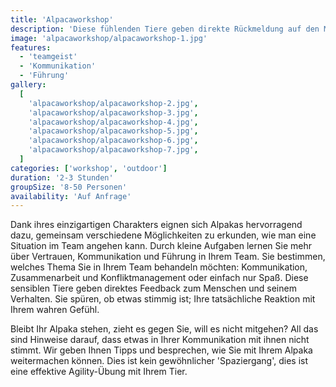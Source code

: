 ```yaml
---
title: 'Alpacaworkshop'
description: 'Diese fühlenden Tiere geben direkte Rückmeldung auf den Menschen und wie er sich verhält'
image: 'alpacaworkshop/alpacaworkshop-1.jpg'
features:
  - 'teamgeist'
  - 'Kommunikation'
  - 'Führung'
gallery:
  [
    'alpacaworkshop/alpacaworkshop-2.jpg',
    'alpacaworkshop/alpacaworkshop-3.jpg',
    'alpacaworkshop/alpacaworkshop-4.jpg',
    'alpacaworkshop/alpacaworkshop-5.jpg',
    'alpacaworkshop/alpacaworkshop-6.jpg',
    'alpacaworkshop/alpacaworkshop-7.jpg',
  ]
categories: ['workshop', 'outdoor']
duration: '2-3 Stunden'
groupSize: '8-50 Personen'
availability: 'Auf Anfrage'
---
```


Dank ihres einzigartigen Charakters eignen sich Alpakas hervorragend dazu, gemeinsam verschiedene Möglichkeiten zu erkunden, wie man eine Situation im Team angehen kann.
Durch kleine Aufgaben lernen Sie mehr über Vertrauen, Kommunikation und Führung in Ihrem Team. Sie bestimmen, welches Thema Sie in Ihrem Team behandeln möchten: Kommunikation, Zusammenarbeit und Konfliktmanagement oder einfach nur Spaß. Diese sensiblen Tiere geben direktes Feedback zum Menschen und seinem Verhalten. Sie spüren, ob etwas stimmig ist; Ihre tatsächliche Reaktion mit Ihrem wahren Gefühl.

Bleibt Ihr Alpaka stehen, zieht es gegen Sie, will es nicht mitgehen? All das sind Hinweise darauf, dass etwas in Ihrer Kommunikation mit ihnen nicht stimmt. Wir geben Ihnen Tipps und besprechen, wie Sie mit Ihrem Alpaka weitermachen können. Dies ist kein gewöhnlicher 'Spaziergang', dies ist eine effektive Agility-Übung mit Ihrem Tier.
